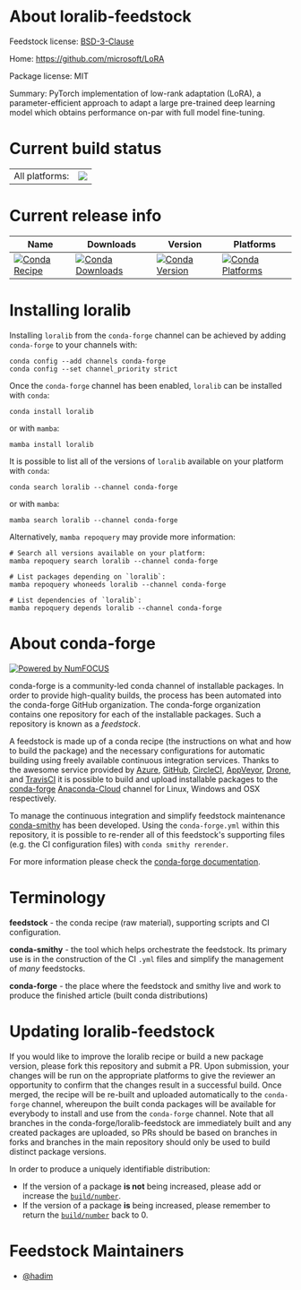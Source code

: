 About loralib-feedstock
=======================

Feedstock license: [BSD-3-Clause](https://github.com/conda-forge/loralib-feedstock/blob/main/LICENSE.txt)

Home: https://github.com/microsoft/LoRA

Package license: MIT

Summary: PyTorch implementation of low-rank adaptation (LoRA), a parameter-efficient approach to adapt a large pre-trained deep learning model which obtains performance on-par with full model fine-tuning.

Current build status
====================


<table><tr><td>All platforms:</td>
    <td>
      <a href="https://dev.azure.com/conda-forge/feedstock-builds/_build/latest?definitionId=19051&branchName=main">
        <img src="https://dev.azure.com/conda-forge/feedstock-builds/_apis/build/status/loralib-feedstock?branchName=main">
      </a>
    </td>
  </tr>
</table>

Current release info
====================

| Name | Downloads | Version | Platforms |
| --- | --- | --- | --- |
| [![Conda Recipe](https://img.shields.io/badge/recipe-loralib-green.svg)](https://anaconda.org/conda-forge/loralib) | [![Conda Downloads](https://img.shields.io/conda/dn/conda-forge/loralib.svg)](https://anaconda.org/conda-forge/loralib) | [![Conda Version](https://img.shields.io/conda/vn/conda-forge/loralib.svg)](https://anaconda.org/conda-forge/loralib) | [![Conda Platforms](https://img.shields.io/conda/pn/conda-forge/loralib.svg)](https://anaconda.org/conda-forge/loralib) |

Installing loralib
==================

Installing `loralib` from the `conda-forge` channel can be achieved by adding `conda-forge` to your channels with:

```
conda config --add channels conda-forge
conda config --set channel_priority strict
```

Once the `conda-forge` channel has been enabled, `loralib` can be installed with `conda`:

```
conda install loralib
```

or with `mamba`:

```
mamba install loralib
```

It is possible to list all of the versions of `loralib` available on your platform with `conda`:

```
conda search loralib --channel conda-forge
```

or with `mamba`:

```
mamba search loralib --channel conda-forge
```

Alternatively, `mamba repoquery` may provide more information:

```
# Search all versions available on your platform:
mamba repoquery search loralib --channel conda-forge

# List packages depending on `loralib`:
mamba repoquery whoneeds loralib --channel conda-forge

# List dependencies of `loralib`:
mamba repoquery depends loralib --channel conda-forge
```


About conda-forge
=================

[![Powered by
NumFOCUS](https://img.shields.io/badge/powered%20by-NumFOCUS-orange.svg?style=flat&colorA=E1523D&colorB=007D8A)](https://numfocus.org)

conda-forge is a community-led conda channel of installable packages.
In order to provide high-quality builds, the process has been automated into the
conda-forge GitHub organization. The conda-forge organization contains one repository
for each of the installable packages. Such a repository is known as a *feedstock*.

A feedstock is made up of a conda recipe (the instructions on what and how to build
the package) and the necessary configurations for automatic building using freely
available continuous integration services. Thanks to the awesome service provided by
[Azure](https://azure.microsoft.com/en-us/services/devops/), [GitHub](https://github.com/),
[CircleCI](https://circleci.com/), [AppVeyor](https://www.appveyor.com/),
[Drone](https://cloud.drone.io/welcome), and [TravisCI](https://travis-ci.com/)
it is possible to build and upload installable packages to the
[conda-forge](https://anaconda.org/conda-forge) [Anaconda-Cloud](https://anaconda.org/)
channel for Linux, Windows and OSX respectively.

To manage the continuous integration and simplify feedstock maintenance
[conda-smithy](https://github.com/conda-forge/conda-smithy) has been developed.
Using the ``conda-forge.yml`` within this repository, it is possible to re-render all of
this feedstock's supporting files (e.g. the CI configuration files) with ``conda smithy rerender``.

For more information please check the [conda-forge documentation](https://conda-forge.org/docs/).

Terminology
===========

**feedstock** - the conda recipe (raw material), supporting scripts and CI configuration.

**conda-smithy** - the tool which helps orchestrate the feedstock.
                   Its primary use is in the construction of the CI ``.yml`` files
                   and simplify the management of *many* feedstocks.

**conda-forge** - the place where the feedstock and smithy live and work to
                  produce the finished article (built conda distributions)


Updating loralib-feedstock
==========================

If you would like to improve the loralib recipe or build a new
package version, please fork this repository and submit a PR. Upon submission,
your changes will be run on the appropriate platforms to give the reviewer an
opportunity to confirm that the changes result in a successful build. Once
merged, the recipe will be re-built and uploaded automatically to the
`conda-forge` channel, whereupon the built conda packages will be available for
everybody to install and use from the `conda-forge` channel.
Note that all branches in the conda-forge/loralib-feedstock are
immediately built and any created packages are uploaded, so PRs should be based
on branches in forks and branches in the main repository should only be used to
build distinct package versions.

In order to produce a uniquely identifiable distribution:
 * If the version of a package **is not** being increased, please add or increase
   the [``build/number``](https://docs.conda.io/projects/conda-build/en/latest/resources/define-metadata.html#build-number-and-string).
 * If the version of a package **is** being increased, please remember to return
   the [``build/number``](https://docs.conda.io/projects/conda-build/en/latest/resources/define-metadata.html#build-number-and-string)
   back to 0.

Feedstock Maintainers
=====================

* [@hadim](https://github.com/hadim/)

